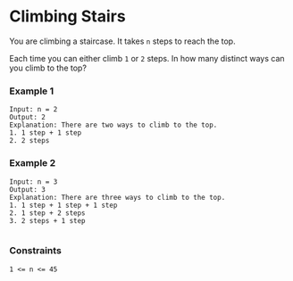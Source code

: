 # Climbing Stairs

You are climbing a staircase. It takes `n` steps to reach the top.

Each time you can either climb `1` or `2` steps. In how many distinct ways can you climb to the top?
 

### Example 1

````
Input: n = 2
Output: 2
Explanation: There are two ways to climb to the top.
1. 1 step + 1 step
2. 2 steps
````

### Example 2

````
Input: n = 3
Output: 3
Explanation: There are three ways to climb to the top.
1. 1 step + 1 step + 1 step
2. 1 step + 2 steps
3. 2 steps + 1 step
 
````

### Constraints

````
1 <= n <= 45
````
